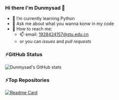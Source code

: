 ### Hi there I'm Dunmysad 👋

<!--
**Dunmysad/Dunmysad** is a ✨ _special_ ✨ repository because its `README.md` (this file) appears on your GitHub profile.

Here are some ideas to get you started:

- 🔭 I’m currently working on ...
- 🌱 I’m currently learning ...
- 👯 I’m looking to collaborate on ...
- 🤔 I’m looking for help with ...
- 💬 Ask me about ...
- 📫 How to reach me: ...
- 😄 Pronouns: ...
- ⚡ Fun fact: ...
-->

- 🌱 I’m currently learning Python
- 💬 Ask me about what you wanna konw in my code
- 🤔 How to reach me: 
  - 📫 email: 1928424157@stu.edu.cn
  - or you can *issues* and *pull requests*


### ⚡GitHub Status
![Dunmysad's GitHub stats](https://github-readme-stats.vercel.app/api?username=Dunmysad&show_icons=true&theme=radical)


### ⚡Top Repositories
[![Readme Card](https://github-readme-stats.vercel.app/api/pin/?username=Dunmysad&repo=Htu_login&theme=radical)](https://github.com/Dunmysad/Htu_login)

